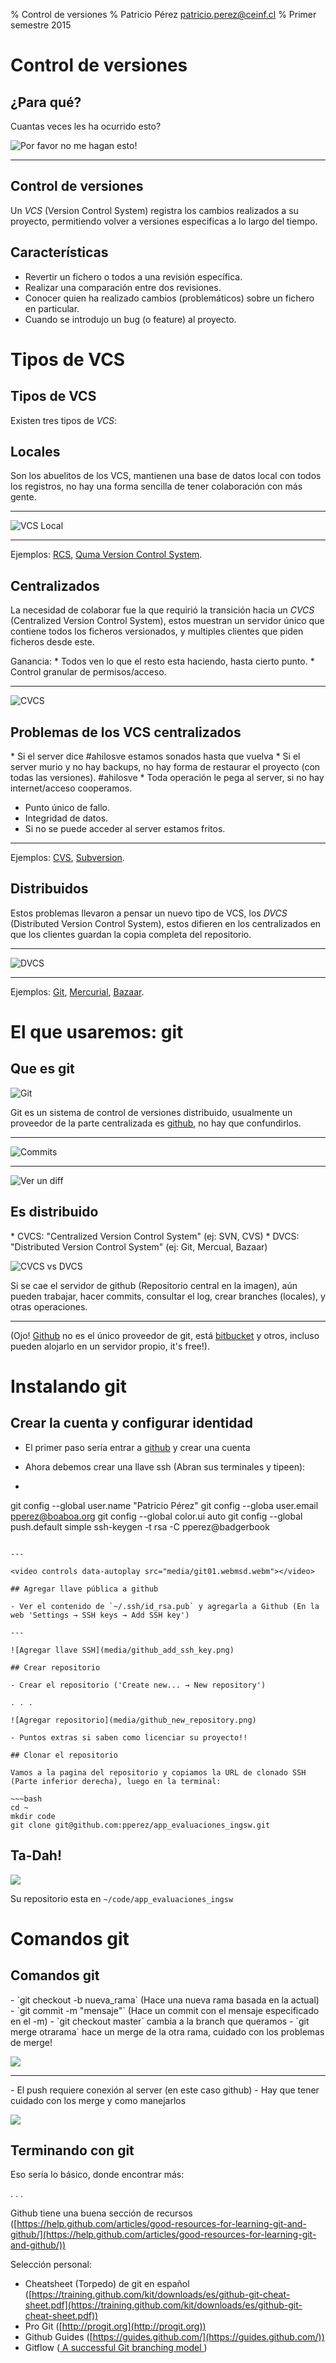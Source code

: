 % Control de versiones
% Patricio Pérez <patricio.perez@ceinf.cl>
% Primer semestre 2015

# Control de versiones

## ¿Para qué?

Cuantas veces les ha ocurrido esto?

![Por favor no me hagan esto!](media/versiones_artesa.png)

----

## Control de versiones

Un *VCS* (Version Control System) registra los cambios realizados a su proyecto, permitiendo volver a versiones especificas a lo largo del tiempo.

## Características

* Revertir un fichero o todos a una revisión específica.
* Realizar una comparación entre dos revisiones.
* Conocer quien ha realizado cambios (problemáticos) sobre un fichero en particular.
* Cuando se introdujo un bug (o feature) al proyecto.

# Tipos de VCS

## Tipos de VCS

Existen tres tipos de *VCS*:

## Locales

Son los abuelitos de los VCS, mantienen una base de datos local con todos los registros, no hay una forma sencilla de tener colaboración con más gente.

----

![VCS Local](media/local.png)

---

Ejemplos: [RCS](https://www.gnu.org/s/rcs/), [Quma Version Control System](http://en.wikipedia.org/wiki/QVCS).

## Centralizados

La necesidad de colaborar fue la que requirió la transición hacia un *CVCS* (Centralized Version Control System), estos muestran un servidor único que contiene todos los ficheros versionados, y multiples clientes que piden ficheros desde este.

<div class="notes">
Ganancia:
* Todos ven lo que el resto esta haciendo, hasta cierto punto.
* Control granular de permisos/acceso.
</div>

---

![CVCS](media/centralized.png)

## Problemas de los VCS centralizados

<div class="notes">
* Si el server dice #ahilosve estamos sonados hasta que vuelva
* Si el server murio y no hay backups, no hay forma de restaurar el proyecto (con todas las versiones). #ahilosve
* Toda operación le pega al server, si no hay internet/acceso cooperamos.
</div>

* Punto único de fallo.
* Integridad de datos.
* Si no se puede acceder al server estamos fritos.

---

Ejemplos: [CVS](http://www.nongnu.org/cvs/), [Subversion](https://subversion.apache.org/).

## Distribuidos

Estos problemas llevaron a pensar un nuevo tipo de VCS, los *DVCS* (Distributed Version Control System), estos difieren en los centralizados en que los clientes guardan la copia completa del repositorio.

---

![DVCS](media/distributed.png)

---

Ejemplos: [Git](http://git-scm.com), [Mercurial](http://mercurial.selenic.com/), [Bazaar](http://bazaar.canonical.com/en/).

# El que usaremos: git

## Que es git

![Git](media/git_scm.png)

Git es un sistema de control de versiones distribuido, usualmente un proveedor de la parte centralizada es [github](http://github.com), no hay que confundirlos.

----

![Commits](media/commit_tree.png)

----

![Ver un diff](media/git_diff.png)

## Es distribuido

<div class="notes">
* CVCS: "Centralized Version Control System" (ej: SVN, CVS)
* DVCS: "Distributed Version Control System" (ej: Git, Mercual, Bazaar)
</div>

![CVCS vs DVCS](media/cvcs_vs_dvcs.png)

Si se cae el servidor de github (Repositorio central en la imagen), aún pueden trabajar, hacer commits, consultar el log, crear branches (locales), y otras operaciones.

----

(Ojo! [Github](http://github.com) no es el único proveedor de git, está [bitbucket](http://bitbucket.org) y otros, incluso pueden alojarlo en un servidor propio, it's free!).

# Instalando git

## Crear la cuenta y configurar identidad

* El primer paso sería entrar a [github](http://github.com) y crear una cuenta
* Ahora debemos crear una llave ssh (Abran sus terminales y tipeen):

* ~~~bash
git config --global user.name "Patricio Pérez"
git config --globa user.email pperez@boaboa.org
git config --global color.ui auto
git config --global push.default simple
ssh-keygen -t rsa -C pperez@badgerbook
~~~

---

<video controls data-autoplay src="media/git01.webmsd.webm"></video>

## Agregar llave pública a github

- Ver el contenido de `~/.ssh/id_rsa.pub` y agregarla a Github (En la web 'Settings → SSH keys → Add SSH key')

---

![Agregar llave SSH](media/github_add_ssh_key.png)

## Crear repositorio

- Crear el repositorio ('Create new... → New repository')

. . .

![Agregar repositorio](media/github_new_repository.png)

- Puntos extras si saben como licenciar su proyecto!!

## Clonar el repositorio

Vamos a la pagina del repositorio y copiamos la URL de clonado SSH (Parte inferior derecha), luego en la terminal:

~~~bash
cd ~
mkdir code
git clone git@github.com:pperez/app_evaluaciones_ingsw.git
~~~

## Ta-Dah!

![](media/repo_clonado.png)

Su repositorio esta en `~/code/app_evaluaciones_ingsw`

# Comandos git

## Comandos git

<div class="notes">
- `git checkout -b nueva_rama` (Hace una nueva rama basada en la actual)
- `git commit -m "mensaje"` (Hace un commit con el mensaje especificado en el -m)
- `git checkout master` cambia a la branch que queramos
- `git merge otrarama` hace un merge de la otra rama, cuidado con los problemas de merge!
</div>

![](media/comandos_git.png)

---

<div class="notes">
- El push requiere conexión al server (en este caso github)
- Hay que tener cuidado con los merge y como manejarlos
</div>

![](media/comandos_git_2.png)

## Terminando con git

Eso sería lo básico, donde encontrar más:

. . .

Github tiene una buena sección de recursos ([https://help.github.com/articles/good-resources-for-learning-git-and-github/](https://help.github.com/articles/good-resources-for-learning-git-and-github/))

Selección personal:

- Cheatsheet (Torpedo) de git en español ([https://training.github.com/kit/downloads/es/github-git-cheat-sheet.pdf](https://training.github.com/kit/downloads/es/github-git-cheat-sheet.pdf))
- Pro Git ([http://progit.org](http://progit.org))
- Github Guides ([https://guides.github.com/](https://guides.github.com/))
- Gitflow ([
A successful Git branching model
](http://nvie.com/posts/a-successful-git-branching-model/))
